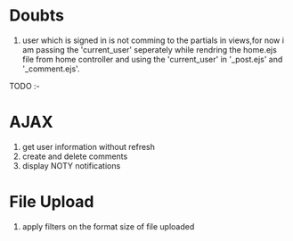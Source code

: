 # Doubts
1) user which is signed in is not comming to the partials in views,for now i am passing the 'current_user' seperately while rendring the home.ejs file from home controller and using the 'current_user' in '_post.ejs' and '_comment.ejs'.


TODO :-
# AJAX
1) get user information without refresh
2) create and delete comments
3) display NOTY notifications

# File Upload
1) apply filters on the format size of file uploaded